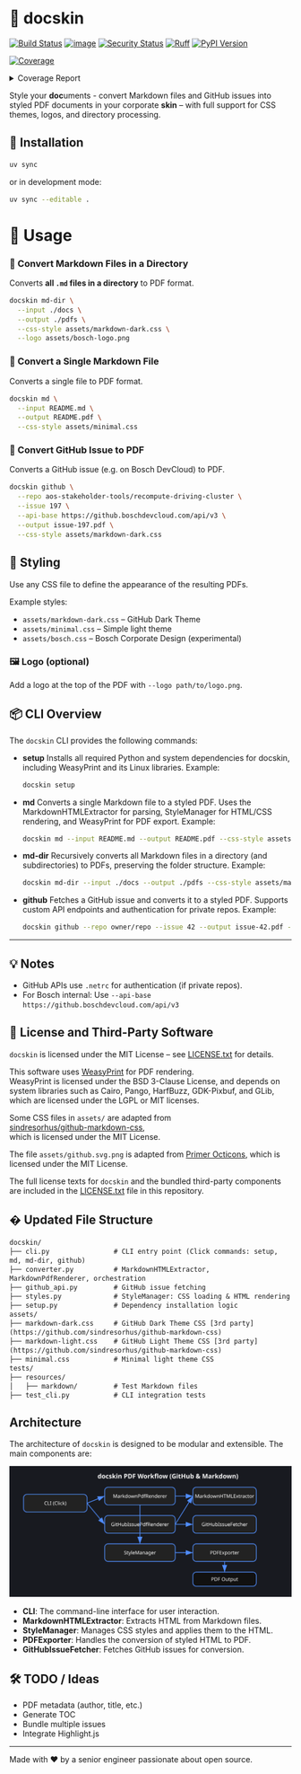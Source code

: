 # 📄 docskin

[![Build Status](https://github.com/cdeimling/docskin/actions/workflows/ci.yml/badge.svg)](https://github.com/cdeimling/docskin/actions)
[![image](https://img.shields.io/pypi/v/ruff.svg)](https://pypi.python.org/pypi/ruff)
[![Security Status](https://img.shields.io/badge/security-bandit-green.svg)](https://github.com/PyCQA/bandit)
[![Ruff](https://img.shields.io/endpoint?url=https://raw.githubusercontent.com/astral-sh/ruff/main/assets/badge/v2.json)](https://github.com/astral-sh/ruff)
[![PyPI Version](https://img.shields.io/pypi/v/docskin?style=flat-square)](https://pypi.org/project/docskin/)
<!-- Pytest Coverage Comment:Begin -->
<a href="https://github.com/cdeimling/docskin/blob/main/README.md"><img alt="Coverage" src="https://img.shields.io/badge/Coverage-79%25-yellow.svg" /></a><details><summary>Coverage Report </summary><table><tr><th>File</th><th>Stmts</th><th>Miss</th><th>Cover</th><th>Missing</th></tr><tbody><tr><td colspan="5"><b>docskin</b></td></tr><tr><td>&nbsp; &nbsp;<a href="https://github.com/cdeimling/docskin/blob/main/docskin/__init__.py">__init__.py</a></td><td>0</td><td>0</td><td>100%</td><td>&nbsp;</td></tr><tr><td>&nbsp; &nbsp;<a href="https://github.com/cdeimling/docskin/blob/main/docskin/__main__.py">__main__.py</a></td><td>6</td><td>6</td><td>0%</td><td><a href="https://github.com/cdeimling/docskin/blob/main/docskin/__main__.py#L3-L18">3&ndash;18</a></td></tr><tr><td colspan="5"><b>docskin/cli</b></td></tr><tr><td>&nbsp; &nbsp;<a href="https://github.com/cdeimling/docskin/blob/main/docskin/cli/__init__.py">__init__.py</a></td><td>21</td><td>1</td><td>91%</td><td><a href="https://github.com/cdeimling/docskin/blob/main/docskin/cli/__init__.py#L49">49</a></td></tr><tr><td colspan="5"><b>docskin/cli/commands</b></td></tr><tr><td>&nbsp; &nbsp;<a href="https://github.com/cdeimling/docskin/blob/main/docskin/cli/commands/__init__.py">__init__.py</a></td><td>4</td><td>0</td><td>100%</td><td>&nbsp;</td></tr><tr><td>&nbsp; &nbsp;<a href="https://github.com/cdeimling/docskin/blob/main/docskin/cli/commands/github_issue.py">github_issue.py</a></td><td>14</td><td>0</td><td>100%</td><td>&nbsp;</td></tr><tr><td>&nbsp; &nbsp;<a href="https://github.com/cdeimling/docskin/blob/main/docskin/cli/commands/markdown_file.py">markdown_file.py</a></td><td>12</td><td>0</td><td>100%</td><td>&nbsp;</td></tr><tr><td>&nbsp; &nbsp;<a href="https://github.com/cdeimling/docskin/blob/main/docskin/cli/commands/markdown_folder.py">markdown_folder.py</a></td><td>17</td><td>0</td><td>100%</td><td>&nbsp;</td></tr><tr><td>&nbsp; &nbsp;<a href="https://github.com/cdeimling/docskin/blob/main/docskin/cli/commands/setup.py">setup.py</a></td><td>5</td><td>1</td><td>80%</td><td><a href="https://github.com/cdeimling/docskin/blob/main/docskin/cli/commands/setup.py#L15">15</a></td></tr><tr><td colspan="5"><b>docskin/core</b></td></tr><tr><td>&nbsp; &nbsp;<a href="https://github.com/cdeimling/docskin/blob/main/docskin/core/__init__.py">__init__.py</a></td><td>0</td><td>0</td><td>100%</td><td>&nbsp;</td></tr><tr><td>&nbsp; &nbsp;<a href="https://github.com/cdeimling/docskin/blob/main/docskin/core/converter.py">converter.py</a></td><td>49</td><td>1</td><td>96%</td><td><a href="https://github.com/cdeimling/docskin/blob/main/docskin/core/converter.py#L48">48</a></td></tr><tr><td>&nbsp; &nbsp;<a href="https://github.com/cdeimling/docskin/blob/main/docskin/core/github_api.py">github_api.py</a></td><td>27</td><td>6</td><td>76%</td><td><a href="https://github.com/cdeimling/docskin/blob/main/docskin/core/github_api.py#L34">34</a>, <a href="https://github.com/cdeimling/docskin/blob/main/docskin/core/github_api.py#L39">39</a>, <a href="https://github.com/cdeimling/docskin/blob/main/docskin/core/github_api.py#L45-L48">45&ndash;48</a></td></tr><tr><td>&nbsp; &nbsp;<a href="https://github.com/cdeimling/docskin/blob/main/docskin/core/setup.py">setup.py</a></td><td>32</td><td>22</td><td>28%</td><td><a href="https://github.com/cdeimling/docskin/blob/main/docskin/core/setup.py#L32">32</a>, <a href="https://github.com/cdeimling/docskin/blob/main/docskin/core/setup.py#L44-L85">44&ndash;85</a>, <a href="https://github.com/cdeimling/docskin/blob/main/docskin/core/setup.py#L96-L99">96&ndash;99</a>, <a href="https://github.com/cdeimling/docskin/blob/main/docskin/core/setup.py#L109-L110">109&ndash;110</a></td></tr><tr><td>&nbsp; &nbsp;<a href="https://github.com/cdeimling/docskin/blob/main/docskin/core/styles.py">styles.py</a></td><td>18</td><td>1</td><td>90%</td><td><a href="https://github.com/cdeimling/docskin/blob/main/docskin/core/styles.py#L34">34</a></td></tr><tr><td><b>TOTAL</b></td><td><b>205</b></td><td><b>38</b></td><td><b>79%</b></td><td>&nbsp;</td></tr></tbody></table></details>
<!-- Pytest Coverage Comment:End -->

Style your **doc**uments - convert Markdown files and GitHub issues into styled PDF documents in your corporate **skin** – with full support for CSS themes, logos, and directory processing.

## 🔧 Installation

```bash
uv sync
```

or in development mode:

```bash
uv sync --editable .
```

# 🚀 Usage

### 📁 Convert Markdown Files in a Directory

Converts **all `.md` files in a directory** to PDF format.

```bash
docskin md-dir \
  --input ./docs \
  --output ./pdfs \
  --css-style assets/markdown-dark.css \
  --logo assets/bosch-logo.png
```

### 📄 Convert a Single Markdown File

Converts a single file to PDF format.

```bash
docskin md \
  --input README.md \
  --output README.pdf \
  --css-style assets/minimal.css
```

### 🐙 Convert GitHub Issue to PDF

Converts a GitHub issue (e.g. on Bosch DevCloud) to PDF.

```bash
docskin github \
  --repo aos-stakeholder-tools/recompute-driving-cluster \
  --issue 197 \
  --api-base https://github.boschdevcloud.com/api/v3 \
  --output issue-197.pdf \
  --css-style assets/markdown-dark.css
```

## 🎨 Styling

Use any CSS file to define the appearance of the resulting PDFs.

Example styles:

- `assets/markdown-dark.css` – GitHub Dark Theme
- `assets/minimal.css` – Simple light theme
- `assets/bosch.css` – Bosch Corporate Design (experimental)

### 🖼️ Logo (optional)

Add a logo at the top of the PDF with `--logo path/to/logo.png`.

## 📦 CLI Overview

The `docskin` CLI provides the following commands:

- **setup**
  Installs all required Python and system dependencies for docskin, including WeasyPrint and its Linux libraries.
  Example:
  ```bash
  docskin setup
  ```

- **md**
  Converts a single Markdown file to a styled PDF.
  Uses the MarkdownHTMLExtractor for parsing, StyleManager for HTML/CSS rendering, and WeasyPrint for PDF export.
  Example:
  ```bash
  docskin md --input README.md --output README.pdf --css-style assets/minimal.css
  ```

- **md-dir**
  Recursively converts all Markdown files in a directory (and subdirectories) to PDFs, preserving the folder structure.
  Example:
  ```bash
  docskin md-dir --input ./docs --output ./pdfs --css-style assets/markdown-dark.css
  ```

- **github**
  Fetches a GitHub issue and converts it to a styled PDF. Supports custom API endpoints and authentication for private repos.
  Example:
  ```bash
  docskin github --repo owner/repo --issue 42 --output issue-42.pdf --css-style assets/markdown-dark.css
  ```

---

## 💡 Notes

- GitHub APIs use `.netrc` for authentication (if private repos).
- For Bosch internal: Use `--api-base https://github.boschdevcloud.com/api/v3`

## 📜 License and Third-Party Software

`docskin` is licensed under the MIT License – see [LICENSE.txt](LICENSE.txt) for details.

This software uses [WeasyPrint](https://weasyprint.org/) for PDF rendering.  
WeasyPrint is licensed under the BSD 3-Clause License, and depends on system libraries such as Cairo, Pango, HarfBuzz, GDK-Pixbuf, and GLib, which are licensed under the LGPL or MIT licenses.

Some CSS files in `assets/` are adapted from  
[sindresorhus/github-markdown-css](https://github.com/sindresorhus/github-markdown-css),  
which is licensed under the MIT License.

The file `assets/github.svg.png` is adapted from
[Primer Octicons](https://github.com/primer/octicons?tab=readme-ov-file),
which is licensed under the MIT License.

The full license texts for `docskin` and the bundled third-party components are included in the [LICENSE.txt](LICENSE.txt) file in this repository.



## �️ Updated File Structure

```text
docskin/
├── cli.py                # CLI entry point (Click commands: setup, md, md-dir, github)
├── converter.py          # MarkdownHTMLExtractor, MarkdownPdfRenderer, orchestration
├── github_api.py         # GitHub issue fetching
├── styles.py             # StyleManager: CSS loading & HTML rendering
├── setup.py              # Dependency installation logic
assets/
├── markdown-dark.css     # GitHub Dark Theme CSS [3rd party](https://github.com/sindresorhus/github-markdown-css)
├── markdown-light.css    # GitHub Light Theme CSS [3rd party](https://github.com/sindresorhus/github-markdown-css)
├── minimal.css           # Minimal light theme CSS
tests/
├── resources/
│   ├── markdown/         # Test Markdown files
├── test_cli.py           # CLI integration tests
```

## Architecture

The architecture of `docskin` is designed to be modular and extensible. The main components are:

![docskin architecture](docs/architecture.svg)

- **CLI**: The command-line interface for user interaction.
- **MarkdownHTMLExtractor**: Extracts HTML from Markdown files.
- **StyleManager**: Manages CSS styles and applies them to the HTML.
- **PDFExporter**: Handles the conversion of styled HTML to PDF.
- **GitHubIssueFetcher**: Fetches GitHub issues for conversion.


## 🛠️ TODO / Ideas

- PDF metadata (author, title, etc.)
- Generate TOC
- Bundle multiple issues
- Integrate Highlight.js

---

Made with ❤️ by a senior engineer passionate about open source.

